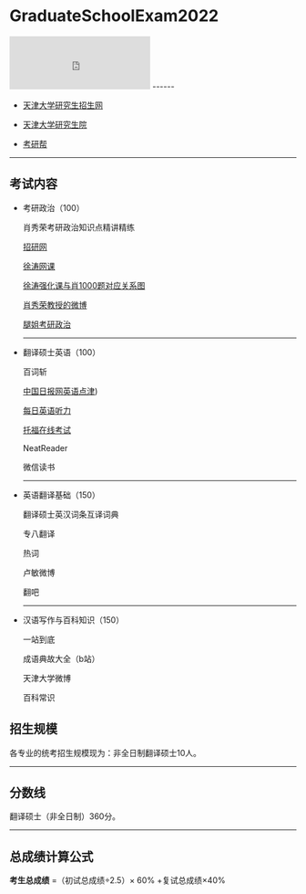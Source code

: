 # GraduateSchoolExam2022



<iframe src="https://free.timeanddate.com/countdown/i8241t76/n646/cf12/cm0/cu4/ct0/cs0/ca0/cr0/ss0/cac000/cpc000/pct/tcfff/fn2/fs100/szw448/szh189/tat2022%E5%B9%B4%E7%A0%94%E7%A9%B6%E7%94%9F%E8%80%83%E8%AF%95%E5%80%92%E8%AE%A1%E6%97%B6/tac000/tptTime%20since%20Event%20started%20in/tpc000/matMTI%40TJU/macf00/mpc000/iso2021-12-25T08:30:00" allowtransparency="true" frameborder="0" width="247" height="93">
</iframe>
------


- [天津大学研究生招生网](http://yzb.tju.edu.cn/)

- [天津大学研究生院]( http://gs.tju.edu.cn/)

- [考研帮](http://tju.bbs.kaoyan.com/)

-------

## 考试内容
- 考研政治（100）

  肖秀荣考研政治知识点精讲精练

  [招研网](https://yz.chsi.com.cn/kyzx/politics/)

  [徐涛网课](https://www.bilibili.com/video/BV1e7411w7d4/)

  [徐涛强化课与肖1000题对应关系图](https://www.bilibili.com/video/BV1yL411p7rc)

  [肖秀荣教授的微博](https://weibo.com/xiaoxiurong?is_all=1#_loginLayer_1627543999632)

  [腿姐考研政治](https://www.ximalaya.com/youshengshu/47131365/)

  ------

- 翻译硕士英语（100）

  百词斩

  [中国日报网英语点津](http://language.chinadaily.com.cn/))

  [每日英语听力](http://dict.eudic.net/ting)

  [托福在线考试](https://www.4tests.com/toefl#StartExam)

  NeatReader

  微信读书

  ------

- 英语翻译基础（150）

  翻译硕士英汉词条互译词典

  专八翻译

  热词

  卢敏微博

  翻吧

  ------

- 汉语写作与百科知识（150）
  
  一站到底
  
  成语典故大全（b站）
  
  天津大学微博
  
  百科常识

## 招生规模
各专业的统考招生规模现为：非全日制翻译硕士10人。

------

## 分数线
翻译硕士（非全日制）360分。

------

## 总成绩计算公式
**考生总成绩** =（初试总成绩÷2.5）× 60% +复试总成绩×40%

